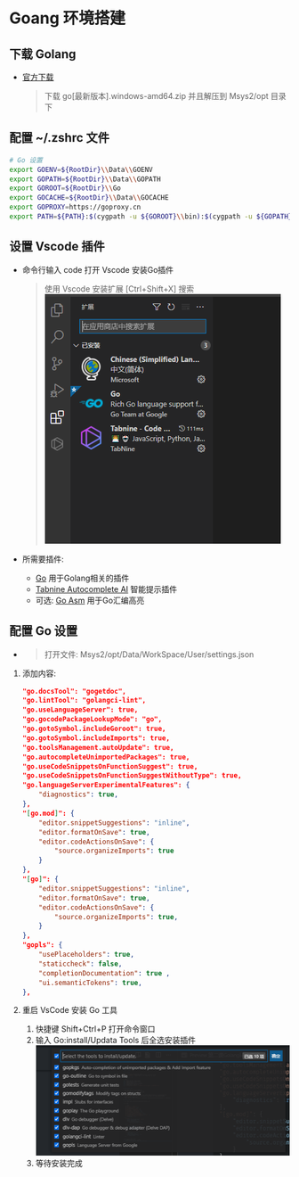 # Goang 环境搭建

## 下载 Golang

* [官方下载](https://golang.google.cn/dl/)
    > 下载 go[最新版本].windows-amd64.zip 并且解压到 Msys2/opt 目录下

## 配置 ~/.zshrc 文件

``` bash
# Go 设置
export GOENV=${RootDir}\\Data\\GOENV
export GOPATH=${RootDir}\\Data\\GOPATH
export GOROOT=${RootDir}\\Go
export GOCACHE=${RootDir}\\Data\\GOCACHE
export GOPROXY=https://goproxy.cn
export PATH=${PATH}:$(cygpath -u ${GOROOT}\\bin):$(cygpath -u ${GOPATH}\\bin)
```

## 设置 Vscode 插件

* 命令行输入 code 打开 Vscode 安装Go插件
  >  使用 Vscode 安装扩展 [Ctrl+Shift+X] 搜索  
  ![插件](./data/第二课Golang环境搭建_所需插件.png)
  
* 所需要插件:
  * [Go](https://marketplace.visualstudio.com/items?itemName=golang.Go) 用于Golang相关的插件
  * [Tabnine Autocomplete AI](https://marketplace.visualstudio.com/items?itemName=TabNine.tabnine-vscode) 智能提示插件
  * 可选: [Go Asm](https://marketplace.visualstudio.com/items?itemName=quillaja.goasm) 用于Go汇编高亮
  
## 配置 Go 设置

* > 打开文件: Msys2/opt/Data/WorkSpace/User/settings.json

1. 添加内容:

    ``` json
    "go.docsTool": "gogetdoc",
    "go.lintTool": "golangci-lint",
    "go.useLanguageServer": true,
    "go.gocodePackageLookupMode": "go",
    "go.gotoSymbol.includeGoroot": true,
    "go.gotoSymbol.includeImports": true,
    "go.toolsManagement.autoUpdate": true,
    "go.autocompleteUnimportedPackages": true,
    "go.useCodeSnippetsOnFunctionSuggest": true,
    "go.useCodeSnippetsOnFunctionSuggestWithoutType": true,
    "go.languageServerExperimentalFeatures": {
        "diagnostics": true,
    },
    "[go.mod]": {
        "editor.snippetSuggestions": "inline",
        "editor.formatOnSave": true,
        "editor.codeActionsOnSave": {
            "source.organizeImports": true
        }
    },
    "[go]": {
        "editor.snippetSuggestions": "inline",
        "editor.formatOnSave": true,
        "editor.codeActionsOnSave": {
            "source.organizeImports": true,
        }
    },
    "gopls": {
        "usePlaceholders": true,
        "staticcheck": false,
        "completionDocumentation": true , 
        "ui.semanticTokens": true,
    },
    ```

2. 重启 VsCode 安装 Go 工具
   1. 快捷键 Shift+Ctrl+P 打开命令窗口
   2. 输入 Go:install/Updata Tools 后全选安装插件  
        ![Go插件](./data/第二课Golang环境搭建_所需Go插件.png)
   3. 等待安装完成
